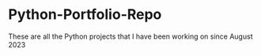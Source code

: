 # Python-Portfolio-Repo
These are all the Python projects that I have been working on since August 2023
